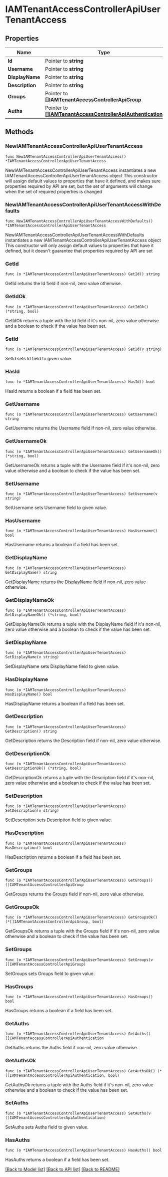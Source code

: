 # IAMTenantAccessControllerApiUserTenantAccess

## Properties

Name | Type | Description | Notes
------------ | ------------- | ------------- | -------------
**Id** | Pointer to **string** |  | [optional] 
**Username** | Pointer to **string** |  | [optional] 
**DisplayName** | Pointer to **string** |  | [optional] 
**Description** | Pointer to **string** |  | [optional] 
**Groups** | Pointer to [**[]IAMTenantAccessControllerApiGroup**](IAMTenantAccessControllerApiGroup.md) |  | [optional] 
**Auths** | Pointer to [**[]IAMTenantAccessControllerApiAuthentication**](IAMTenantAccessControllerApiAuthentication.md) |  | [optional] 

## Methods

### NewIAMTenantAccessControllerApiUserTenantAccess

`func NewIAMTenantAccessControllerApiUserTenantAccess() *IAMTenantAccessControllerApiUserTenantAccess`

NewIAMTenantAccessControllerApiUserTenantAccess instantiates a new IAMTenantAccessControllerApiUserTenantAccess object
This constructor will assign default values to properties that have it defined,
and makes sure properties required by API are set, but the set of arguments
will change when the set of required properties is changed

### NewIAMTenantAccessControllerApiUserTenantAccessWithDefaults

`func NewIAMTenantAccessControllerApiUserTenantAccessWithDefaults() *IAMTenantAccessControllerApiUserTenantAccess`

NewIAMTenantAccessControllerApiUserTenantAccessWithDefaults instantiates a new IAMTenantAccessControllerApiUserTenantAccess object
This constructor will only assign default values to properties that have it defined,
but it doesn't guarantee that properties required by API are set

### GetId

`func (o *IAMTenantAccessControllerApiUserTenantAccess) GetId() string`

GetId returns the Id field if non-nil, zero value otherwise.

### GetIdOk

`func (o *IAMTenantAccessControllerApiUserTenantAccess) GetIdOk() (*string, bool)`

GetIdOk returns a tuple with the Id field if it's non-nil, zero value otherwise
and a boolean to check if the value has been set.

### SetId

`func (o *IAMTenantAccessControllerApiUserTenantAccess) SetId(v string)`

SetId sets Id field to given value.

### HasId

`func (o *IAMTenantAccessControllerApiUserTenantAccess) HasId() bool`

HasId returns a boolean if a field has been set.

### GetUsername

`func (o *IAMTenantAccessControllerApiUserTenantAccess) GetUsername() string`

GetUsername returns the Username field if non-nil, zero value otherwise.

### GetUsernameOk

`func (o *IAMTenantAccessControllerApiUserTenantAccess) GetUsernameOk() (*string, bool)`

GetUsernameOk returns a tuple with the Username field if it's non-nil, zero value otherwise
and a boolean to check if the value has been set.

### SetUsername

`func (o *IAMTenantAccessControllerApiUserTenantAccess) SetUsername(v string)`

SetUsername sets Username field to given value.

### HasUsername

`func (o *IAMTenantAccessControllerApiUserTenantAccess) HasUsername() bool`

HasUsername returns a boolean if a field has been set.

### GetDisplayName

`func (o *IAMTenantAccessControllerApiUserTenantAccess) GetDisplayName() string`

GetDisplayName returns the DisplayName field if non-nil, zero value otherwise.

### GetDisplayNameOk

`func (o *IAMTenantAccessControllerApiUserTenantAccess) GetDisplayNameOk() (*string, bool)`

GetDisplayNameOk returns a tuple with the DisplayName field if it's non-nil, zero value otherwise
and a boolean to check if the value has been set.

### SetDisplayName

`func (o *IAMTenantAccessControllerApiUserTenantAccess) SetDisplayName(v string)`

SetDisplayName sets DisplayName field to given value.

### HasDisplayName

`func (o *IAMTenantAccessControllerApiUserTenantAccess) HasDisplayName() bool`

HasDisplayName returns a boolean if a field has been set.

### GetDescription

`func (o *IAMTenantAccessControllerApiUserTenantAccess) GetDescription() string`

GetDescription returns the Description field if non-nil, zero value otherwise.

### GetDescriptionOk

`func (o *IAMTenantAccessControllerApiUserTenantAccess) GetDescriptionOk() (*string, bool)`

GetDescriptionOk returns a tuple with the Description field if it's non-nil, zero value otherwise
and a boolean to check if the value has been set.

### SetDescription

`func (o *IAMTenantAccessControllerApiUserTenantAccess) SetDescription(v string)`

SetDescription sets Description field to given value.

### HasDescription

`func (o *IAMTenantAccessControllerApiUserTenantAccess) HasDescription() bool`

HasDescription returns a boolean if a field has been set.

### GetGroups

`func (o *IAMTenantAccessControllerApiUserTenantAccess) GetGroups() []IAMTenantAccessControllerApiGroup`

GetGroups returns the Groups field if non-nil, zero value otherwise.

### GetGroupsOk

`func (o *IAMTenantAccessControllerApiUserTenantAccess) GetGroupsOk() (*[]IAMTenantAccessControllerApiGroup, bool)`

GetGroupsOk returns a tuple with the Groups field if it's non-nil, zero value otherwise
and a boolean to check if the value has been set.

### SetGroups

`func (o *IAMTenantAccessControllerApiUserTenantAccess) SetGroups(v []IAMTenantAccessControllerApiGroup)`

SetGroups sets Groups field to given value.

### HasGroups

`func (o *IAMTenantAccessControllerApiUserTenantAccess) HasGroups() bool`

HasGroups returns a boolean if a field has been set.

### GetAuths

`func (o *IAMTenantAccessControllerApiUserTenantAccess) GetAuths() []IAMTenantAccessControllerApiAuthentication`

GetAuths returns the Auths field if non-nil, zero value otherwise.

### GetAuthsOk

`func (o *IAMTenantAccessControllerApiUserTenantAccess) GetAuthsOk() (*[]IAMTenantAccessControllerApiAuthentication, bool)`

GetAuthsOk returns a tuple with the Auths field if it's non-nil, zero value otherwise
and a boolean to check if the value has been set.

### SetAuths

`func (o *IAMTenantAccessControllerApiUserTenantAccess) SetAuths(v []IAMTenantAccessControllerApiAuthentication)`

SetAuths sets Auths field to given value.

### HasAuths

`func (o *IAMTenantAccessControllerApiUserTenantAccess) HasAuths() bool`

HasAuths returns a boolean if a field has been set.


[[Back to Model list]](../README.md#documentation-for-models) [[Back to API list]](../README.md#documentation-for-api-endpoints) [[Back to README]](../README.md)


